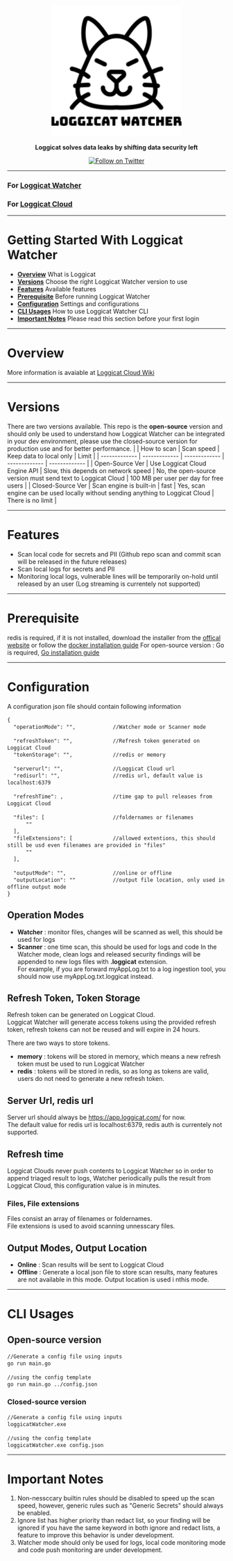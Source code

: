 <div align="center">

<img src="https://raw.githubusercontent.com/loggicat/Loggicat-Cloud-Wiki/main/public/watcherLog.png" height="300" />

**Loggicat solves data leaks by shifting data security left**

[![Follow on Twitter](https://img.shields.io/twitter/follow/loggicat?style=social)](https://twitter.com/loggicat)

---

</div>

<h3 align="left">
For <a href="https://github.com/loggicat/Loggicat-watcher-public">Loggicat Watcher</a>
</h3>
<h3 align="left">
For <a href="https://github.com/loggicat/Loggicat-Cloud-Wiki">Loggicat Cloud</a>
</h3>

---

# Getting Started With Loggicat Watcher
* **[Overview](#overview)** What is Loggicat
* **[Versions](#versions)** Choose the right Loggicat Watcher version to use
* **[Features](#featrues)** Available features
* **[Prerequisite](#prerequisite)** Before running Loggicat Watcher
* **[Configuration](#configuration)** Settings and configurations
* **[CLI Usages](#cli-usages)** How to use Loggicat Watcher CLI
* **[Important Notes](#important-notes)** Please read this section before your first login

---

# Overview
More information is avaiable at <a href="https://github.com/loggicat/Loggicat-Cloud-Wiki">Loggicat Cloud Wiki</a>
<br />

---

# Versions
There are two versions available. This repo is the **open-source** version and should only be used to understand how Loggicat Watcher can be integrated in your dev environment, please use the closed-source version for production use and for better performance.
|  | How to scan | Scan speed | Keep data to local only | Limit | 
| ------------- | ------------- | ------------- | ------------- | ------------- | 
| Open-Source Ver  | Use Loggicat Cloud Engine API | Slow, this depends on network speed |  No, the open-source version must send text to Loggicat Cloud | 100 MB per user per day for free users |
| Closed-Source Ver  | Scan engine is built-in  | fast | Yes, scan engine can be used locally without sending anything to Loggicat Cloud | There is no limit |

---

# Features
- Scan local code for secrets and PII (Github repo scan and commit scan will be released in the future releases)
- Scan local logs for secrets and PII
- Monitoring local logs, vulnerable lines will be temporarily on-hold until released by an user (Log streaming is currentely not supported)

---

# Prerequisite
redis is required, if it is not installed, download the installer from the <a href="https://redis.io/">offical website</a> or follow the <a href="https://hub.docker.com/_/redis/">docker installation guide</a>
For open-source version : Go is required, <a href="https://golang.org/doc/install">Go installation guide</a> 

---

# Configuration
A configuration json file should contain following information
```
{
  "operationMode": "",            //Watcher mode or Scanner mode

  "refreshToken": "",             //Refresh token generated on Loggicat Cloud
  "tokenStorage": "",             //redis or memory
  
  "serverurl": "",                //Loggicat Cloud url
  "redisurl": "",                 //redis url, default value is localhost:6379
  
  "refreshTime": ,                //time gap to pull releases from Loggicat Cloud
  
  "files": [                      //foldernames or filenames
      "" 
  ],
  "fileExtensions": [             //allowed extentions, this should still be usd even filenames are provided in "files"
      ""                         
  ],
  
  "outputMode": "",               //online or offline
  "outputLocation": ""            //output file location, only used in offline output mode
}
```
## Operation Modes
- **Watcher** : monitor files, changes will be scanned as well, this should be used for logs
- **Scanner** : one time scan, this should be used for logs and code
In the Watcher mode, clean logs and released security findings will be appended to new logs files with **.loggicat** extension. <br />
For example, if you are forward myAppLog.txt to a log ingestion tool, you should now use myAppLog.txt.loggicat instead.

## Refresh Token, Token Storage
Refresh token can be generated on Loggicat Cloud. <br />
Loggicat Watcher will generate access tokens using the provided refresh token, refresh tokens can not be reused and will expire in 24 hours.<br />

There are two ways to store tokens. <br />
- **memory** : tokens will be stored in memory, which means a new refresh token must be used to run Loggicat Watcher
- **redis** : tokens will be stored in redis, so as long as tokens are valid, users do not need to generate a new refresh token.

## Server Url, redis url
Server url should always be https://app.loggicat.com/ for now. <br />
The default value for redis url is localhost:6379, redis auth is currentely not supported. <br />

## Refresh time
Loggicat Clouds never push contents to Loggicat Watcher so in order to append triaged result to logs, Watcher periodically pulls the result from Loggicat Cloud, this configuration value is in minutes. 

### Files, File extensions
Files consist an array of filenames or foldernames. <br />
File extensions is used to avoid scanning unnesscary files.

## Output Modes, Output Location
- **Online** : Scan results will be sent to Loggicat Cloud
- **Offline** : Generate a local json file to store scan results, many features are not available in this mode. Output location is used i nthis mode.

---

# CLI Usages

## Open-source version
```
//Generate a config file using inputs
go run main.go

//using the config template
go run main.go ../config.json
```

### Closed-source version
```
//Generate a config file using inputs
loggicatWatcher.exe

//using the config template
loggicatWatcher.exe config.json
```

---

# Important Notes
1. Non-nessccary builtin rules should be disabled to speed up the scan speed, however, generic rules such as "Generic Secrets" should always be enabled.
2. Ignore list has higher priority than redact list, so your finding will be ignored if you have the same keyword in both ignore and redact lists, a feature to improve this behavior is under development.
3. Watcher mode should only be used for logs, local code monitoring mode and code push monitoring are under development.

